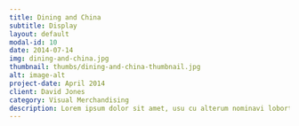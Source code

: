 ```yaml
---
title: Dining and China
subtitle: Display
layout: default
modal-id: 10
date: 2014-07-14
img: dining-and-china.jpg
thumbnail: thumbs/dining-and-china-thumbnail.jpg
alt: image-alt
project-date: April 2014
client: David Jones
category: Visual Merchandising
description: Lorem ipsum dolor sit amet, usu cu alterum nominavi lobortis.
---
```

